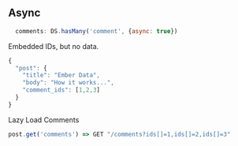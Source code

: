 ##  Async

```javascript
  comments: DS.hasMany('comment', {async: true})
```

Embedded IDs, but no data.

```javascript
{
  "post": {
    "title": "Ember Data",
    "body": "How it works...",
    "comment_ids": [1,2,3]
  }
}
```

Lazy Load Comments

```javascript
post.get('comments') => GET "/comments?ids[]=1,ids[]=2,ids[]=3"
```